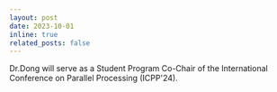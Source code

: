 ```yaml
---
layout: post
date: 2023-10-01
inline: true
related_posts: false
---
```


Dr.Dong will serve as a Student Program Co-Chair of the International Conference on Parallel Processing (ICPP'24).

